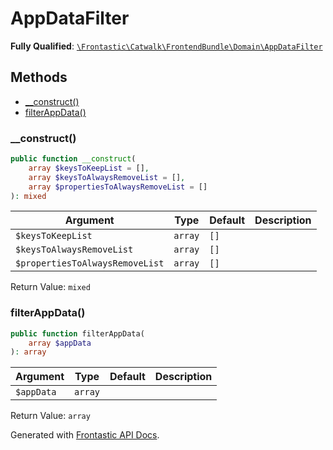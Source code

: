 #  AppDataFilter

**Fully Qualified**: [`\Frontastic\Catwalk\FrontendBundle\Domain\AppDataFilter`](../../../../src/php/FrontendBundle/Domain/AppDataFilter.php)

## Methods

* [__construct()](#__construct)
* [filterAppData()](#filterappdata)

### __construct()

```php
public function __construct(
    array $keysToKeepList = [],
    array $keysToAlwaysRemoveList = [],
    array $propertiesToAlwaysRemoveList = []
): mixed
```

Argument|Type|Default|Description
--------|----|-------|-----------
`$keysToKeepList`|`array`|`[]`|
`$keysToAlwaysRemoveList`|`array`|`[]`|
`$propertiesToAlwaysRemoveList`|`array`|`[]`|

Return Value: `mixed`

### filterAppData()

```php
public function filterAppData(
    array $appData
): array
```

Argument|Type|Default|Description
--------|----|-------|-----------
`$appData`|`array`||

Return Value: `array`

Generated with [Frontastic API Docs](https://github.com/FrontasticGmbH/apidocs).
